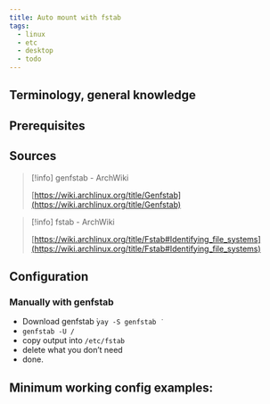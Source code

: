 ```yaml
---
title: Auto mount with fstab
tags:
  - linux
  - etc
  - desktop
  - todo
---
```

Terminology, general knowledge
---


Prerequisites
---


Sources
---
> [!info] genfstab - ArchWiki  
>  
> [https://wiki.archlinux.org/title/Genfstab](https://wiki.archlinux.org/title/Genfstab)  

> [!info] fstab - ArchWiki  
>  
> [https://wiki.archlinux.org/title/Fstab#Identifying_file_systems](https://wiki.archlinux.org/title/Fstab#Identifying_file_systems)  

Configuration
---

### Manually with genfstab

- Download genfstab  ̇`yay -S genfstab ̇`
- `genfstab -U /`
- copy output into `/etc/fstab`
- delete what you don’t need
- done.

###


Minimum working config examples:
---





